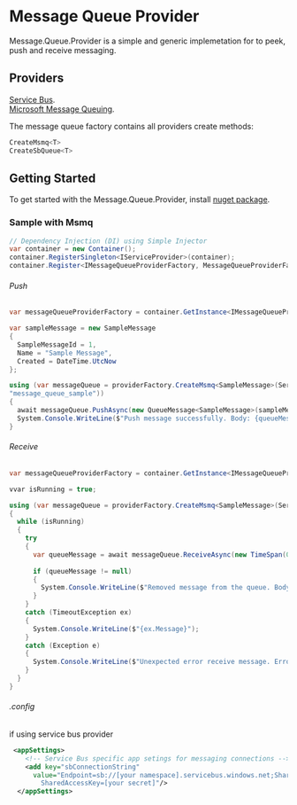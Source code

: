 # Message Queue Provider

Message.Queue.Provider is a simple and generic implemetation for to peek, push and receive messaging.

## Providers

<a href="https://azure.microsoft.com/services/service-bus/" rel="NuGet">Service Bus</a>. </br>
<a href="https://msdn.microsoft.com/en-us/library/ms711472(v=vs.85).aspx" rel="NuGet">Microsoft Message Queuing</a>.

The message queue factory contains all providers create methods:

```c#
CreateMsmq<T>
CreateSbQueue<T>
```

## Getting Started

To get started with the Message.Queue.Provider, install <a href="https://www.nuget.org/packages/Messaging.Queue.Provider/" rel="NuGet">nuget package</a>.

### Sample with Msmq

```c#
// Dependency Injection (DI) using Simple Injector
var container = new Container();
container.RegisterSingleton<IServiceProvider>(container);
container.Register<IMessageQueueProviderFactory, MessageQueueProviderFactory>();
```

###### Push 

```c#
var messageQueueProviderFactory = container.GetInstance<IMessageQueueProviderFactory>();

var sampleMessage = new SampleMessage
{
  SampleMessageId = 1,
  Name = "Sample Message",
  Created = DateTime.UtcNow
};

using (var messageQueue = providerFactory.CreateMsmq<SampleMessage>(Serializer.Json, 
"message_queue_sample"))
{
  await messageQueue.PushAsync(new QueueMessage<SampleMessage>(sampleMessage)).Wait();
  System.Console.WriteLine($"Push message successfully. Body: {queueMessage.Item}");
}
```

###### Receive

```c#
var messageQueueProviderFactory = container.GetInstance<IMessageQueueProviderFactory>();

vvar isRunning = true;

using (var messageQueue = providerFactory.CreateMsmq<SampleMessage>(Serializer.Json, "message_queue_sample"))
{
  while (isRunning)
  {
    try
    {
      var queueMessage = await messageQueue.ReceiveAsync(new TimeSpan(0, 0, 0, 10, 0)).Result;
  
      if (queueMessage != null)
      {
        System.Console.WriteLine($"Removed message from the queue. Body: {queueMessage.Item}");
      }
    }
    catch (TimeoutException ex)
    {
      System.Console.WriteLine($"{ex.Message}");
    }
    catch (Exception e)
    {
      System.Console.WriteLine($"Unexpected error receive message. Error: {ex.Message}");
    }
  }
}
```

###### .config

if using service bus provider

```xml
 <appSettings>
    <!-- Service Bus specific app setings for messaging connections -->
    <add key="sbConnectionString"
      value="Endpoint=sb://[your namespace].servicebus.windows.net;SharedAccessKeyName=RootManageSharedAccessKey;
        SharedAccessKey=[your secret]"/>
  </appSettings>
```
